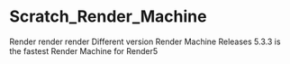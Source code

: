 # Scratch_Render_Machine
Render render render Different version Render Machine
Releases 5.3.3 is the fastest Render Machine for Render5
